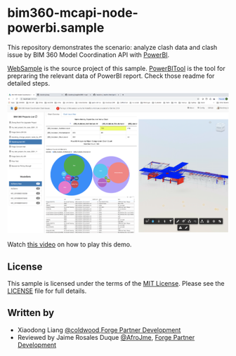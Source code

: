# bim360-mcapi-node-powerbi.sample
This repository demonstrates the scenario: analyze clash data and clash issue by BIM 360 Model Coordination API with [PowerBI](https://powerbi.microsoft.com/en-us/). 

[WebSample](./WebSample/README.md) is the source project of this sample. [PowerBITool](./PowerBITool/README.md) is the tool for prepraring the relevant data of PowerBI report. Check those readme for detailed steps.

  <img src="https://github.com/xiaodongliang/repository-readme-help/blob/master/bim360-model.coordination-powerBI/main.png" width="800">
  
  Watch [this video](https://youtu.be/pQaO2Dta97g) on how to play this demo.


## License

This sample is licensed under the terms of the [MIT License](http://opensource.org/licenses/MIT). Please see the [LICENSE](LICENSE) file for full details.

## Written by

- Xiaodong Liang [@coldwood](https://twitter.com/coldwood),[Forge Partner Development](http://forge.autodesk.com)
- Reviewed by Jaime Rosales Duque [@AfroJme](https://twitter.com/AfroJme), [Forge Partner Development](http://forge.autodesk.com)

